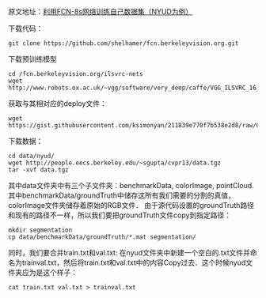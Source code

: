 原文地址：[利用FCN-8s网络训练自己数据集（NYUD为例）](https://zhuanlan.zhihu.com/p/28573998)

下载代码：
```
git clone https://github.com/shelhamer/fcn.berkeleyvision.org.git
```



下载预训练模型
```
cd /fcn.berkeleyvision.org/ilsvrc-nets
wget http://www.robots.ox.ac.uk/~vgg/software/very_deep/caffe/VGG_ILSVRC_16_layers.caffemodel
```

获取与其相对应的deploy文件：
```
wget https://gist.githubusercontent.com/ksimonyan/211839e770f7b538e2d8/raw/0067c9b32f60362c74f4c445a080beed06b07eb3/VGG_ILSVRC_16_layers_deploy.prototxt
```

下载数据：
```
cd data/nyud/
wget http://people.eecs.berkeley.edu/~sgupta/cvpr13/data.tgz
tar -xvf data.tgz
```

其中data文件夹中有三个子文件夹：benchmarkData, colorImage, pointCloud. 其中benchmarkData/groundTruth中储存这所有我们需要的分割的真值，
colorImage文件夹储存着原始的RGB文件．
由于源代码设置的groundTruth路径和现有的路径不一样，所以我们要把groundTruth文件copy到指定路径：
```
mkdir segmentation
cp data/benchmarkData/groundTruth/*.mat segmentation/
```

同时，我们要合并train.txt和val.txt: 在nyud文件夹中新建一个空白的.txt文件并命名为trainval.txt，然后将train.txt和val.txt中的内容Copy过去．这个时候nyud文件夹应为是这个样子：
```
cat train.txt val.txt > trainval.txt
```
